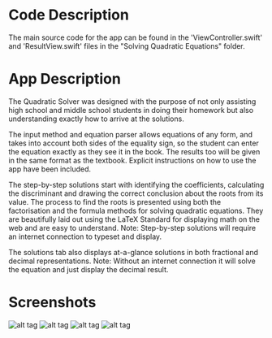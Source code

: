 # Code Description
The main source code for the app can be found in the 'ViewController.swift' and 'ResultView.swift' files in the "Solving Quadratic Equations" folder. 

# App Description
The Quadratic Solver was designed with the purpose of not only assisting high school and middle school students in doing their homework but also understanding exactly how to arrive at the solutions. 

The input method and equation parser allows equations of any form, and takes into account both sides of the equality sign, so the student can enter the equation exactly as they see it in the book. The results too will be given in the same format as the textbook. Explicit instructions on how to use the app have been included.

The step-by-step solutions start with identifying the coefficients, calculating the discriminant and drawing the correct conclusion about the roots from its value. The process to find the roots is presented using both the factorisation and the formula methods for solving quadratic equations. They are beautifully laid out using the LaTeX Standard for displaying math on the web and are easy to understand. Note: Step-by-step solutions will require an internet connection to typeset and display. 

The solutions tab also displays at-a-glance solutions in both fractional and decimal representations. Note: Without an internet connection it will solve the equation and just display the decimal result.

# Screenshots

![alt tag](http://thequadraticsolver.ml/media/screenshots/Screenshot1.jpeg)
![alt tag](http://thequadraticsolver.ml/media/screenshots/Screeshot2.jpeg)
![alt tag](http://thequadraticsolver.ml/media/screenshots/Screenshot3.jpeg)
![alt tag](http://thequadraticsolver.ml/media/screenshots/Screenshot4.jpeg)
